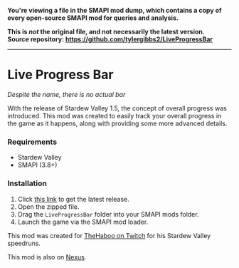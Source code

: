 **You're viewing a file in the SMAPI mod dump, which contains a copy of every open-source SMAPI mod
for queries and analysis.**

**This is _not_ the original file, and not necessarily the latest version.**  
**Source repository: https://github.com/tylergibbs2/LiveProgressBar**

----

# Live Progress Bar

*Despite the name, there is no actual bar*

With the release of Stardew Valley 1.5, the concept of overall progress was introduced. This mod was created to easily track your
overall progress in the game as it happens, along with providing some more advanced details.


### Requirements

- Stardew Valley
- SMAPI (3.8+)


### Installation

1. Click [this link](https://github.com/tylergibbs2/LiveProgressBar/releases/latest) to get the latest release.
2. Open the zipped file.
3. Drag the `LiveProgressBar` folder into your SMAPI mods folder.
4. Launch the game via the SMAPI mod loader.


This mod was created for [TheHaboo on Twitch](https://www.twitch.tv/thehaboo) for his Stardew Valley speedruns.

This mod is also on [Nexus](https://www.nexusmods.com/stardewvalley/mods/7330).